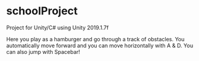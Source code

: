 # schoolProject
Project for Unity/C# using Unity 2019.1.7f

Here you play as a hamburger and go through a track of obstacles.
You automatically move forward and you can move horizontally with A & D. You can also jump with Spacebar!
